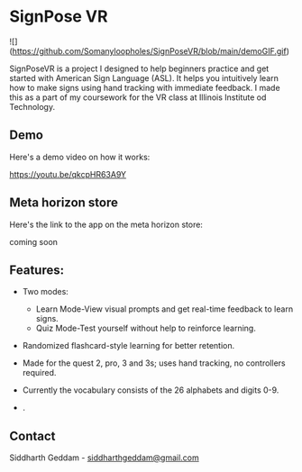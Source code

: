 
# SignPose VR

![] (https://github.com/Somanyloopholes/SignPoseVR/blob/main/demoGIF.gif)

SignPoseVR is a project I designed to help beginners practice and get started with American Sign Language (ASL). It helps you intuitively learn how to make signs using hand tracking with immediate feedback. I made this as a part of my coursework for the VR class at Illinois Institute od Technology.

## Demo

Here's a demo video on how it works:

https://youtu.be/qkcpHR63A9Y 

## Meta horizon store

Here's the link to the app on the meta horizon store:

coming soon

 ## Features:

- Two modes:
    * Learn Mode-View visual prompts and get real-time feedback to learn signs.
    * Quiz Mode-Test yourself without help to reinforce learning.

- Randomized flashcard-style learning for better retention.

- Made for the quest 2, pro, 3 and 3s; uses hand tracking, no controllers required.

- Currently the vocabulary consists of the 26 alphabets and digits 0-9.

- .

## Contact

Siddharth Geddam - siddharthgeddam@gmail.com
